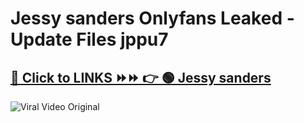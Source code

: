 
 # Jessy sanders Onlyfans Leaked - Update Files jppu7

## <h2><a href="https://clipsfans.com/Jessy_sanders&ref=git">🔗 Click to LINKS ⏩⏩ 👉 🟢 Jessy sanders </a></h2>

<a href="https://clipsfans.com/Jessy_sanders&ref=git" rel="nofollow" data-target="animated-image.originalLink"><img src="https://i.ibb.co.com/xMMVF88/686577567.gif" alt="Viral Video Original" style="max-width: 100%; display: inline-block;" data-target="animated-image.originalImage"></a>

